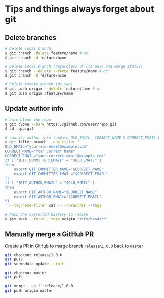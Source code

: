 # Tips and things always forget about git

## Delete branches

```sh
# Delete local branch
$ git branch -delete feature/name # or
$ git branch -d feature/name

# Delete local branch (regardless of its push and merge status)
$ git branch --delete --force feature/name # or
$ git branch -D feature/name

# Delete remote branch (or tag)
$ git push origin --delete feature/name # or
$ git push origin :feature/name
```

## Update author info

```sh
# bare clone the repo
$ git clone --bare https://github.com/user/repo.git
$ cd repo.git

# rewrite author info (update OLD_EMAIL, CORRECT_NAME & CORRECT_EMAIL before run it)
$ git filter-branch --env-filter '
OLD_EMAIL="your-old-email@example.com"
CORRECT_NAME="Your Correct Name"
CORRECT_EMAIL="your-correct-email@example.com"
if [ "$GIT_COMMITTER_EMAIL" = "$OLD_EMAIL" ]
then
    export GIT_COMMITTER_NAME="$CORRECT_NAME"
    export GIT_COMMITTER_EMAIL="$CORRECT_EMAIL"
fi
if [ "$GIT_AUTHOR_EMAIL" = "$OLD_EMAIL" ]
then
    export GIT_AUTHOR_NAME="$CORRECT_NAME"
    export GIT_AUTHOR_EMAIL="$CORRECT_EMAIL"
fi
' --tag-name-filter cat -- --branches --tags

# Push the corrected history to remote
$ git push --force --tags origin 'refs/heads/*'
```

## Manually merge a GitHub PR

Create a PR in GitHub to merge branch `release\1.0.0` back to `master`

```sh
git checkout release/1.0.0
git pull
git submodule update --init

git checkout master
git pull

git merge --no-ff release/1.0.0
git push origin master
```

